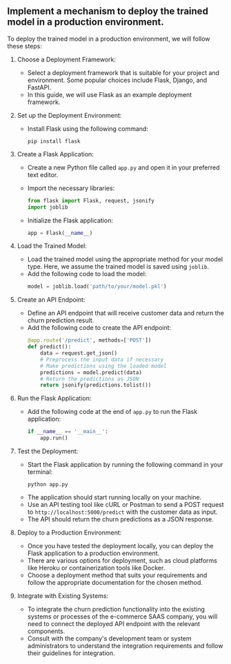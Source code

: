 



## Implement a mechanism to deploy the trained model in a production environment.

To deploy the trained model in a production environment, we will follow these steps:

1. Choose a Deployment Framework:
   - Select a deployment framework that is suitable for your project and environment. Some popular choices include Flask, Django, and FastAPI.
   - In this guide, we will use Flask as an example deployment framework.

2. Set up the Deployment Environment:
   - Install Flask using the following command:
     ```
     pip install flask
     ```

3. Create a Flask Application:
   - Create a new Python file called `app.py` and open it in your preferred text editor.
   - Import the necessary libraries:
     ```python
     from flask import Flask, request, jsonify
     import joblib
     ```

   - Initialize the Flask application:
     ```python
     app = Flask(__name__)
     ```

4. Load the Trained Model:
   - Load the trained model using the appropriate method for your model type. Here, we assume the trained model is saved using `joblib`.
   - Add the following code to load the model:
     ```python
     model = joblib.load('path/to/your/model.pkl')
     ```

5. Create an API Endpoint:
   - Define an API endpoint that will receive customer data and return the churn prediction result.
   - Add the following code to create the API endpoint:
     ```python
     @app.route('/predict', methods=['POST'])
     def predict():
         data = request.get_json()
         # Preprocess the input data if necessary
         # Make predictions using the loaded model
         predictions = model.predict(data)
         # Return the predictions as JSON
         return jsonify(predictions.tolist())
     ```

6. Run the Flask Application:
   - Add the following code at the end of `app.py` to run the Flask application:
     ```python
     if __name__ == '__main__':
         app.run()
     ```

7. Test the Deployment:
   - Start the Flask application by running the following command in your terminal:
     ```
     python app.py
     ```
   - The application should start running locally on your machine.
   - Use an API testing tool like cURL or Postman to send a POST request to `http://localhost:5000/predict` with the customer data as input.
   - The API should return the churn predictions as a JSON response.

8. Deploy to a Production Environment:
   - Once you have tested the deployment locally, you can deploy the Flask application to a production environment.
   - There are various options for deployment, such as cloud platforms like Heroku or containerization tools like Docker.
   - Choose a deployment method that suits your requirements and follow the appropriate documentation for the chosen method.

9. Integrate with Existing Systems:
   - To integrate the churn prediction functionality into the existing systems or processes of the e-commerce SAAS company, you will need to connect the deployed API endpoint with the relevant components.
   - Consult with the company's development team or system administrators to understand the integration requirements and follow their guidelines for integration.

